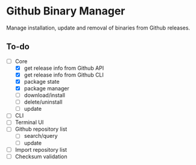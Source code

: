# Github Binary Manager

Manage installation, update and removal of binaries from Github releases.

## To-do
 - [ ] Core
   - [X] get release info from Github API
   - [X] get release info from Github CLI
   - [X] package state
   - [X] package manager
   - [ ] download/install
   - [ ] delete/uninstall
   - [ ] update
 - [ ] CLI
 - [ ] Terminal UI
 - [ ] Github repository list
   - [ ] search/query
   - [ ] update
 - [ ] Import repository list
 - [ ] Checksum validation